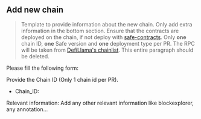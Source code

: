## Add new chain

> Template to provide information about the new chain. Only add extra information in the bottom section. Ensure that the contracts are deployed on the chain, if not deploy with [safe-contracts](https://github.com/safe-global/safe-contracts). Only **one** chain ID, **one** Safe version and **one** deployment type per PR. The RPC will be taken from [DefiLlama's chainlist](https://chainlist.org/rpcs.json). This entire paragraph should be deleted.

Please fill the following form:

Provide the Chain ID (Only 1 chain id per PR).
- Chain_ID: 

Relevant information:
Add any other relevant information like blockexplorer, any annotation...
